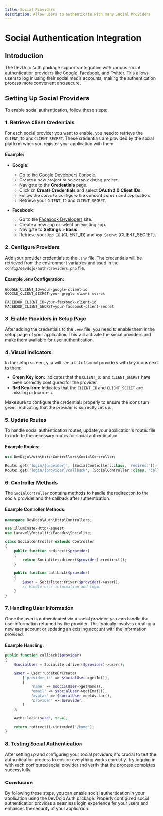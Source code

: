 ```yaml
---
title: Social Providers
description: Allow users to authenticate with many Social Providers
---
```



# Social Authentication Integration

## Introduction

The DevDojo Auth package supports integration with various social authentication providers like Google, Facebook, and Twitter. This allows users to log in using their social media accounts, making the authentication process more convenient and secure.

## Setting Up Social Providers

To enable social authentication, follow these steps:

### 1. Retrieve Client Credentials

For each social provider you want to enable, you need to retrieve the `CLIENT_ID` and `CLIENT_SECRET`. These credentials are provided by the social platform when you register your application with them.

#### Example:

- **Google:**
  - Go to the [Google Developers Console](https://console.developers.google.com/).
  - Create a new project or select an existing project.
  - Navigate to the **Credentials** page.
  - Click on **Create Credentials** and select **OAuth 2.0 Client IDs**.
  - Follow the steps to configure the consent screen and application.
  - Retrieve your `CLIENT_ID` and `CLIENT_SECRET`.

- **Facebook:**
  - Go to the [Facebook Developers](https://developers.facebook.com/) site.
  - Create a new app or select an existing app.
  - Navigate to **Settings** > **Basic**.
  - Retrieve your `App ID` (CLIENT_ID) and `App Secret` (CLIENT_SECRET).

### 2. Configure Providers

Add your provider credentials to the `.env` file. The credentials will be retrieved from the environment variables and used in the `config/devdojo/auth/providers.php` file.

#### Example .env Configuration:

```
GOOGLE_CLIENT_ID=your-google-client-id
GOOGLE_CLIENT_SECRET=your-google-client-secret

FACEBOOK_CLIENT_ID=your-facebook-client-id
FACEBOOK_CLIENT_SECRET=your-facebook-client-secret
```

### 3. Enable Providers in Setup Page

After adding the credentials to the `.env` file, you need to enable them in the setup page of your application. This will activate the social providers and make them available for user authentication.

### 4. Visual Indicators

In the setup screen, you will see a list of social providers with key icons next to them:

- **Green Key Icon:** Indicates that the `CLIENT_ID` and `CLIENT_SECRET` have been correctly configured for the provider.
- **Red Key Icon:** Indicates that the `CLIENT_ID` and `CLIENT_SECRET` are missing or incorrect.

Make sure to configure the credentials properly to ensure the icons turn green, indicating that the provider is correctly set up.

### 5. Update Routes

To handle social authentication routes, update your application's routes file to include the necessary routes for social authentication.

#### Example Routes:

```php
use DevDojo\Auth\Http\Controllers\SocialController;

Route::get('login/{provider}', [SocialController::class, 'redirect']);
Route::get('login/{provider}/callback', [SocialController::class, 'callback']);
```

### 6. Controller Methods

The `SocialController` contains methods to handle the redirection to the social provider and the callback after authentication.

#### Example Controller Methods:

```php
namespace DevDojo\Auth\Http\Controllers;

use Illuminate\Http\Request;
use Laravel\Socialite\Facades\Socialite;

class SocialController extends Controller
{
    public function redirect($provider)
    {
        return Socialite::driver($provider)->redirect();
    }

    public function callback($provider)
    {
        $user = Socialite::driver($provider)->user();
        // Handle user information and login
    }
}
```

### 7. Handling User Information

Once the user is authenticated via a social provider, you can handle the user information returned by the provider. This typically involves creating a new user account or updating an existing account with the information provided.

#### Example Handling:

```php
public function callback($provider)
{
    $socialUser = Socialite::driver($provider)->user();

    $user = User::updateOrCreate(
        ['provider_id' => $socialUser->getId()],
        [
            'name' => $socialUser->getName(),
            'email' => $socialUser->getEmail(),
            'avatar' => $socialUser->getAvatar(),
            'provider' => $provider,
        ]
    );

    Auth::login($user, true);

    return redirect()->intended('/home');
}
```

### 8. Testing Social Authentication

After setting up and configuring your social providers, it's crucial to test the authentication process to ensure everything works correctly. Try logging in with each configured social provider and verify that the process completes successfully.

### Conclusion

By following these steps, you can enable social authentication in your application using the DevDojo Auth package. Properly configured social authentication provides a seamless login experience for your users and enhances the security of your application.


